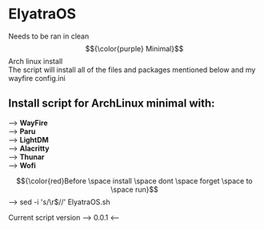 # ElyatraOS

Needs to be ran in clean $${\color{purple} Minimal}$$ Arch linux install <br>
The script will install all of the files and packages mentioned below and my wayfire config.ini<br>
## Install script for ArchLinux minimal with: <br>
--> **WayFire** <br>
--> **Paru** <br>
--> **LightDM** <br>
--> **Alacritty** <br>
--> **Thunar** <br>
--> **Wofi**

$${\color{red}Before \space install \space dont \space forget \space to \space run}$$  --> sed -i 's/\r$//' ElyatraOS.sh <br>

Current script version --> 0.0.1 <--
